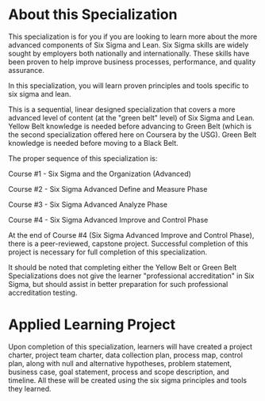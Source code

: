 # About this Specialization

This specialization is for you if you are looking to learn more about the more advanced components of Six Sigma and Lean. Six Sigma skills are widely sought by employers both nationally and internationally. These skills have been proven to help improve business processes, performance, and quality assurance.

In this specialization, you will learn proven principles and tools specific to six sigma and lean.

This is a sequential, linear designed specialization that covers a more advanced level of content (at the "green belt" level) of Six Sigma and Lean. Yellow Belt knowledge is needed before advancing to Green Belt (which is the second specialization offered here on Coursera by the USG). Green Belt knowledge is needed before moving to a Black Belt.

The proper sequence of this specialization is:

Course #1 - Six Sigma and the Organization (Advanced)

Course #2 - Six Sigma Advanced Define and Measure Phase

Course #3 - Six Sigma Advanced Analyze Phase

Course #4 - Six Sigma Advanced Improve and Control Phase

At the end of Course #4 (Six Sigma Advanced Improve and Control Phase), there is a peer-reviewed, capstone project. Successful completion of this project is necessary for full completion of this specialization.

It should be noted that completing either the Yellow Belt or Green Belt Specializations does not give the learner "professional accreditation" in Six Sigma, but should assist in better preparation for such professional accreditation testing.

# Applied Learning Project
Upon completion of this specialization, learners will have created a project charter, project team charter, data collection plan, process map, control plan, along with null and alternative hypotheses, problem statement, business case, goal statement, process and scope description, and timeline. All these will be created using the six sigma principles and tools they learned.
